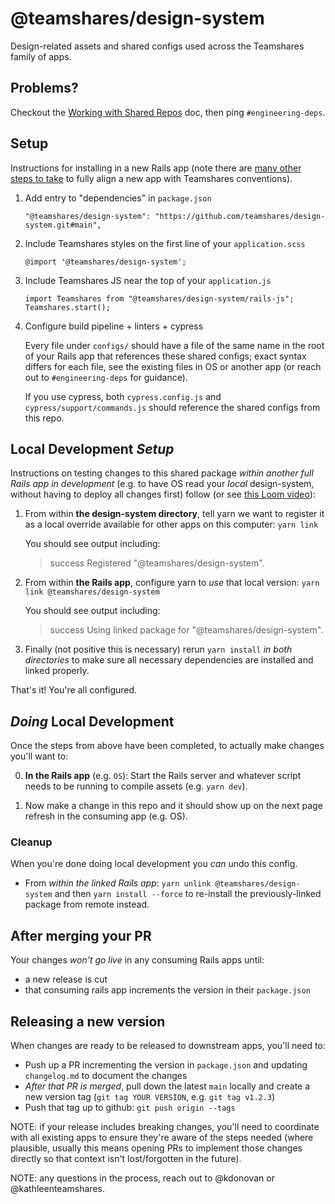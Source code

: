 # @teamshares/design-system

Design-related assets and shared configs used across the Teamshares family of apps.

## Problems?

Checkout the [Working with Shared Repos](https://www.notion.so/teamshares/Working-with-Shared-Repos-abca981d44e94e3587da090e50905cf0) doc, then ping `#engineering-deps`.

## Setup

Instructions for installing in a new Rails app (note there are [many other steps to take](https://www.notion.so/teamshares/Spinning-Up-a-New-Application-Repository-b5fe388a56e44ba4aa547158b508014d#729587b1055d471db2fb4c86ab006201) to fully align a new app with Teamshares conventions).

1. Add entry to "dependencies" in `package.json`
    ```
    "@teamshares/design-system": "https://github.com/teamshares/design-system.git#main",
    ```

2. Include Teamshares styles on the first line of your `application.scss`
    ```
    @import '@teamshares/design-system';
    ```

3. Include Teamshares JS near the top of your `application.js`
    ```
    import Teamshares from "@teamshares/design-system/rails-js";
    Teamshares.start();
    ```

4. Configure build pipeline + linters + cypress

    Every file under `configs/` should have a file of the same name in the root of your Rails app that references these shared configs; exact syntax differs for each file, see the existing files in OS or another app (or reach out to `#engineering-deps` for guidance).

    If you use cypress, both `cypress.config.js` and `cypress/support/commands.js` should reference the shared configs from this repo.

## Local Development _Setup_

Instructions on testing changes to this shared package _within another full Rails app in development_ (e.g. to have OS read your _local_ design-system, without having to deploy all changes first) follow (or see [this Loom video](https://www.loom.com/share/856ecb06ed1945eab4d19cf7a6ec12b8)):

1. From within **the design-system directory**, tell yarn we want to register it as a local override available for other apps on this computer: `yarn link`

    You should see output including:
    > success Registered "@teamshares/design-system".

2. From within **the Rails app**, configure yarn to _use_ that local version: `yarn link @teamshares/design-system`

    You should see output including:
    > success Using linked package for "@teamshares/design-system".

3. Finally (not positive this is necessary) rerun `yarn install` _in both directories_ to make sure all necessary dependencies are installed and linked properly.

That's it! You're all configured.

## _Doing_ Local Development

Once the steps from above have been completed, to actually make changes you'll want to:

0. **In the Rails app** (e.g. `OS`): Start the Rails server and whatever script needs to be running to compile assets (e.g. `yarn dev`).

1. Now make a change in this repo and it should show up on the next page refresh in the consuming app (e.g. OS).

### Cleanup

When you're done doing local development you _can_ undo this config.

* From _within the linked Rails app_: `yarn unlink @teamshares/design-system` and then `yarn install --force` to re-install the previously-linked package from remote instead.

## After merging your PR

Your changes _won't go live_ in any consuming Rails apps until:
* a new release is cut
* that consuming rails app increments the version in their `package.json`

## Releasing a new version
When changes are ready to be released to downstream apps, you'll need to:
* Push up a PR incrementing the version in `package.json` and updating `changelog.md` to document the changes
* _After that PR is merged_, pull down the latest `main` locally and create a new version tag (`git tag YOUR VERSION`, e.g. `git tag v1.2.3`)
* Push that tag up to github: `git push origin --tags`

NOTE: if your release includes breaking changes, you'll need to coordinate with all existing apps to ensure they're aware of the steps needed (where plausible, usually this means opening PRs to implement those changes directly so that context isn't lost/forgotten in the future).

NOTE: any questions in the process, reach out to @kdonovan or @kathleenteamshares.
